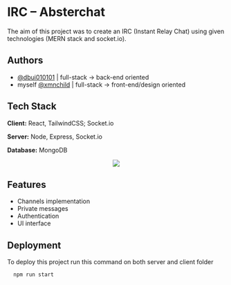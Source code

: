
# IRC – Absterchat

The aim of this project was to create an IRC (Instant Relay Chat) using given technologies (MERN stack and socket.io).




## Authors

- [@dbui010101](https://github.com/dbui010101) | full-stack -> back-end oriented 
- myself [@xmnchild](https://github.com/xmnchild) | full-stack -> front-end/design oriented


## Tech Stack

**Client:** React, TailwindCSS; Socket.io

**Server:** Node, Express, Socket.io

**Database:** MongoDB


<p align="center">
  <a href="https://skillicons.dev">
    <img src="https://skillicons.dev/icons?i=tailwind,mongodb,express,react,nodejs&theme=light" />
  </a>
</p>



## Features

- Channels implementation
- Private messages
- Authentication
- UI interface


## Deployment

To deploy this project run this command on both server and client folder

```bash
  npm run start
```
